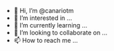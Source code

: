 - 👋 Hi, I’m @canariotm
- 👀 I’m interested in ...
- 🌱 I’m currently learning ...
- 💞️ I’m looking to collaborate on ...
- 📫 How to reach me ...

<!---
canariotm/canariotm is a ✨ special ✨ repository because its `README.md` (this file) appears on your GitHub profile.
You can click the Preview link to take a look at your changes.
--->
